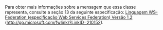 Para obter mais informações sobre a mensagem que essa classe representa, consulte a seção 13 da seguinte especificação: [Linguagem WS-Federation (especificação Web Services Federation) Versão 1.2](http://go.microsoft.com/fwlink/?LinkID=210152) (http://go.microsoft.com/fwlink/?LinkID=210152).